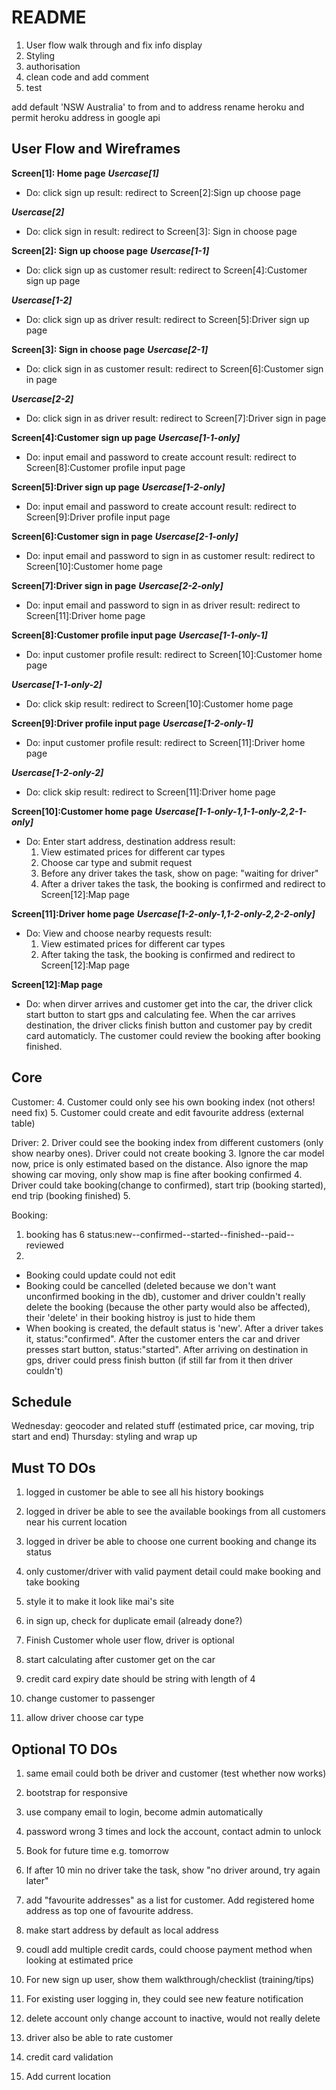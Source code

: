 # README


1. User flow walk through and fix info display
2. Styling
3. authorisation
4. clean code and add comment
5. test


add default 'NSW Australia' to from and to address
rename heroku and permit heroku address in google api

## User Flow and Wireframes

**Screen[1]: Home page**
***Usercase[1]***
* Do: click sign up
  result: 
  redirect to Screen[2]:Sign up choose page

***Usercase[2]***
* Do: click sign in
  result: 
  redirect to Screen[3]: Sign in choose page


**Screen[2]: Sign up choose page**
***Usercase[1-1]***
* Do: click sign up as customer
  result: 
  redirect to Screen[4]:Customer sign up page

***Usercase[1-2]***
* Do: click sign up as driver
  result: 
  redirect to Screen[5]:Driver sign up page


**Screen[3]: Sign in choose page**
***Usercase[2-1]***
* Do: click sign in as customer
  result: 
  redirect to Screen[6]:Customer sign in page

***Usercase[2-2]***
* Do: click sign in as driver
  result: 
  redirect to Screen[7]:Driver sign in page


**Screen[4]:Customer sign up page**
***Usercase[1-1-only]***
* Do: input email and password to create account
  result: 
  redirect to Screen[8]:Customer profile input page


**Screen[5]:Driver sign up page**
***Usercase[1-2-only]***
* Do: input email and password to create account
  result: 
  redirect to Screen[9]:Driver profile input page


**Screen[6]:Customer sign in page**
***Usercase[2-1-only]***
* Do: input email and password to sign in as customer
  result: 
  redirect to Screen[10]:Customer home page


**Screen[7]:Driver sign in page**
***Usercase[2-2-only]***
* Do: input email and password to sign in as driver
  result: 
  redirect to Screen[11]:Driver home page


**Screen[8]:Customer profile input page**
***Usercase[1-1-only-1]***
* Do: input customer profile
  result: 
  redirect to Screen[10]:Customer home page

***Usercase[1-1-only-2]***
* Do: click skip
  result: 
  redirect to Screen[10]:Customer home page


**Screen[9]:Driver profile input page**
***Usercase[1-2-only-1]***
* Do: input customer profile
  result: 
  redirect to Screen[11]:Driver home page

***Usercase[1-2-only-2]***
* Do: click skip
  result: 
  redirect to Screen[11]:Driver home page


**Screen[10]:Customer home page**
***Usercase[1-1-only-1,1-1-only-2,2-1-only]***
* Do: Enter start address, destination address
  result: 
  1. View estimated prices for different car types
  2. Choose car type and submit request
  3. Before any driver takes the task, show on page: "waiting for driver"
  4. After a driver takes the task, the booking is confirmed and
  redirect to Screen[12]:Map page


**Screen[11]:Driver home page**
***Usercase[1-2-only-1,1-2-only-2,2-2-only]***
* Do: View and choose nearby requests
  result: 
  1. View estimated prices for different car types
  2. After taking the task, the booking is confirmed and
  redirect to Screen[12]:Map page 


**Screen[12]:Map page**
* Do: when dirver arrives and customer get into the car, the driver click start button to start gps and calculating fee. When the car arrives destination, the driver clicks finish button and customer pay by credit card automaticly. The customer could review the booking after booking finished.


## Core
Customer:
4. Customer could only see his own booking index (not others! need fix)
5. Customer could create and edit favourite address (external table)

Driver:
2. Driver could see the booking index from different customers (only show nearby ones). Driver could not create booking
3. Ignore the car model now, price is only estimated based on the distance. Also ignore the map showing car moving, only show map is fine after booking confirmed
4. Driver could take booking(change to confirmed), start trip (booking started), end trip (booking finished)
5. 


Booking:
1. booking has 6 status:new--confirmed--started--finished--paid--reviewed
2. 

* Booking could update could not edit
* Booking could be cancelled (deleted because we don't want unconfirmed booking in the db), customer and driver couldn't really delete the booking (because the other party would also be affected), their 'delete' in their booking histroy is just to hide them
* When booking is created, the default status is 'new'. After a driver takes it, status:"confirmed". After the customer enters the car and driver presses start button, status:"started". After arriving on destination in gps, driver could press finish button (if still far from it then driver couldn't)

## Schedule
Wednesday: geocoder and related stuff (estimated price, car moving, trip start and end)
Thursday: styling and wrap up





## Must TO DOs

1. logged in customer be able to see all his history bookings

2. logged in driver be able to see the available bookings from all customers near his current location

3. logged in driver be able to choose one current booking and change its status

4. only customer/driver with valid payment detail could make booking and take booking

5. style it to make it look like mai's site

6. in sign up, check for duplicate email (already done?)

7. Finish Customer whole user flow, driver is optional

8. start calculating after customer get on the car

9. credit card expiry date should be string with length of 4

10. change customer to passenger

11. allow driver choose car type

## Optional TO DOs
1. same email could both be driver and customer (test whether now works)

2. bootstrap for responsive

3. use company email to login, become admin automatically

4. password wrong 3 times and lock the account, contact admin to unlock

5. Book for future time e.g. tomorrow

6. If after 10 min no driver take the task, show "no driver around, try again later"

7. add "favourite addresses" as a list for customer. Add registered home address as top one of favourite address.

8. make start address by default as local address

9. coudl add multiple credit cards, could choose payment method when looking at estimated price

10. For new sign up user, show them walkthrough/checklist (training/tips)

11. For existing user logging in, they could see new feature notification

12. delete account only change account to inactive, would not really delete

13. driver also be able to rate customer

14. credit card validation

15. Add current location